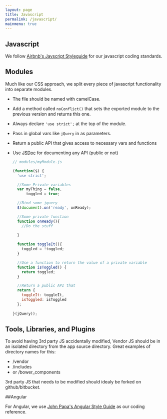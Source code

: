 ```yaml
---
layout: page
title: Javascript
permalink: /javascript/
mainmenu: true
---
```


## Javascript

We follow [Airbnb's Javscript Styleguide](https://github.com/airbnb/javascript) for our javascript coding standards. 

## Modules

  Much like our CSS approach, we split every piece of javascript functionality into separate modules.

  - The file should be named with camelCase.
  - Add a method called `noConflict()` that sets the exported module to the previous version and returns this one.
  - Always declare `'use strict';` at the top of the module.
  - Pass in global vars like `jQuery` in as parameters.
  - Return a public API that gives access to necessary vars and functions
  - Use [JSDoc](http://usejsdoc.org/) for documenting any API (public or not)
  
    ```javascript
    // modules/myModule.js

    (function($) {
      'use strict';

      //Some Private variables
      var myThing = false,
          toggled = true;

      //Bind some jquery
      $(document).on('ready', onReady);

      //Some private function
      function onReady(){
        //Do the stuff
      
      }

      function toggleIt(){
        toggled = !toggled;
      }

      //Use a function to return the value of a private variable
      function isToggled() {
        return toggled;
      }

      //Return a public API that 
      return {
        toggleIt: toggleIt,
        isToggled: isToggled
      };
      
    }(jQuery));
    ```

## Tools, Libraries, and Plugins
  To avoid having 3rd party JS accidentally modified, Vendor JS should be in an isolated directory from the app source directory. Great examples of directory names for this: 

  - /vendor
  - /includes
  - or /bower_components

  3rd party JS that needs to be modified should idealy be forked on github/bitbucket.

##Angular

For Angular, we use [John Papa's Angular Style Guide](https://github.com/johnpapa/angular-styleguide) as our coding reference.
